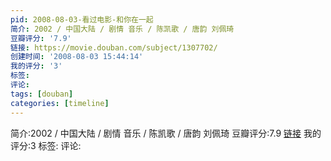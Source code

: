 ```yaml
---
pid: 2008-08-03-看过电影-和你在一起
简介: 2002 / 中国大陆 / 剧情 音乐 / 陈凯歌 / 唐韵 刘佩琦
豆瓣评分: '7.9'
链接: https://movie.douban.com/subject/1307702/
创建时间: '2008-08-03 15:44:14'
我的评分: '3'
标签:
评论:
tags: [douban]
categories: [timeline]
---
```

简介:2002 / 中国大陆 / 剧情 音乐 / 陈凯歌 / 唐韵 刘佩琦
豆瓣评分:7.9
[链接](https://movie.douban.com/subject/1307702/)
我的评分:3
标签:
评论:
